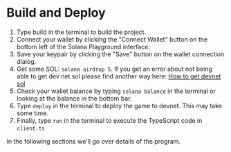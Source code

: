 # Build and Deploy

1. Type build in the terminal to build the project.
2. Connect your wallet by clicking the "Connect Wallet" button on the bottom left of the Solana Playground interface.
3. Save your keypair by clicking the "Save" button on the wallet connection dialog.
4. Get some SOL: `solana airdrop 5`. If you get an error about not being able to get dev net sol please find another way here: [How to get devnet sol](https://solana.com/developers/guides/getstarted/solana-token-airdrop-and-faucets)
5. Check your wallet balance by typing `solana balance` in the terminal or looking at the balance in the bottom bar.
6. Type `deploy` in the terminal to deploy the game to devnet. This may take some time.
7. Finally, type `run` in the terminal to execute the TypeScript code in `client.ts`

In the following sections we'll go over details of the program.
